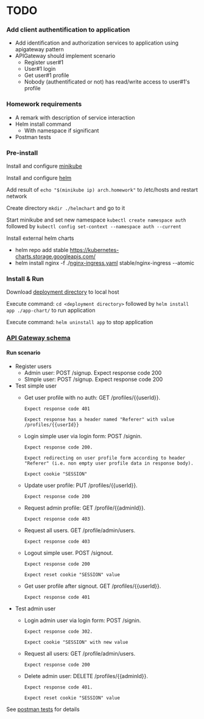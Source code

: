 # TODO

### Add client authentification to application
* Add identification and authorization services to application using apigateway pattern
* APIGateway should implement scenario
  * Register user#1
  * User#1 login
  * Get user#1 profile
  * Nobody (authentificated or not) has read/write access to user#1's profile

### Homework requirements
* A remark with description of service interaction
* Helm install command
  * With namespace if significant  
* Postman tests

### Pre-install
Install and configure [minikube](https://kubernetes.io/docs/tasks/tools/install-minikube/)

Install and configure [helm](https://helm.sh/docs/intro/install/)

Add result of ```echo "$(minikube ip) arch.homework"``` to /etc/hosts and restart network

Create directory ```mkdir ./helmchart``` and go to it

Start minikube and set new namespace ```kubectl create namespace auth``` followed by ```kubectl config set-context --namespace auth --current```

Install external helm charts 
* helm repo add stable https://kubernetes-charts.storage.googleapis.com/
* helm install nginx -f ./[nginx-ingress.yaml](https://github.com/DmitryAEfimov/otusSoftwareArchitect/blob/lesson09_auth/helm/nginx-ingress.yaml) stable/nginx-ingress --atomic
 
### Install & Run
Download [deployment directory](https://github.com/DmitryAEfimov/otusSoftwareArchitect/tree/lesson09_auth/helm) to local host

Execute command: ```cd <deployment directory>``` followed by ```helm install app ./app-chart/``` to run application

Execute command: ```helm uninstall app``` to stop application

### [API Gateway schema](https://github.com/DmitryAEfimov/otusSoftwareArchitect/blob/lesson09_auth/src/main/resources/data/api%20gateway%20interaction%20schema.pdf)
    
#### Run scenario
* Register users
  * Admin user: POST /signup. Expect response code 200
  * SImple user: POST /signup. Expect response code 200
* Test simple user
  * Get user profile with no auth: GET /profiles/{{userId}}.
   
        Expect response code 401
        
        Expect response has a header named "Referer" with value /profiles/{{userId}}
  * Login simple user via login form: POST /signin.
        
        Expect response code 200.
        
        Expect redirecting on user profile form according to header "Referer" (i.e. non empty user profile data in response body).
        
        Expect cookie "SESSION"
  * Update user profile: PUT /profiles/{{userId}}.
  
        Expect response code 200
  * Request admin profile: GET /profile/{{adminId}}.
        
        Expect response code 403
  * Request all users. GET /profile/admin/users.
        
        Expect response code 403
  * Logout simple user. POST /signout.
        
        Expect response code 200
        
        Expect reset cookie "SESSION" value
  * Get user profile after signout. GET /profiles/{{userId}}.
  
        Expect response code 401
* Test admin user
  * Login admin user via login form: POST /signin.
        
        Expect response code 302.
        
        Expect cookie "SESSION" with new value
  * Request all users: GET /profile/admin/users.
        
        Expect response code 200
  * Delete admin user: DELETE /profiles/{{adminId}}.
        
        Expect response code 401.
        
        Expect reset cookie "SESSION" value
  
See [postman tests](https://github.com/DmitryAEfimov/otusSoftwareArchitect/blob/lesson09_auth/src/test/resources/postman) for details

